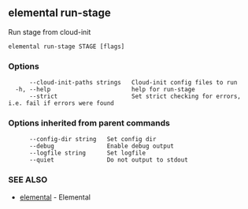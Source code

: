 ## elemental run-stage

Run stage from cloud-init

```
elemental run-stage STAGE [flags]
```

### Options

```
      --cloud-init-paths strings   Cloud-init config files to run
  -h, --help                       help for run-stage
      --strict                     Set strict checking for errors, i.e. fail if errors were found
```

### Options inherited from parent commands

```
      --config-dir string   Set config dir
      --debug               Enable debug output
      --logfile string      Set logfile
      --quiet               Do not output to stdout
```

### SEE ALSO

* [elemental](elemental.md)	 - Elemental

